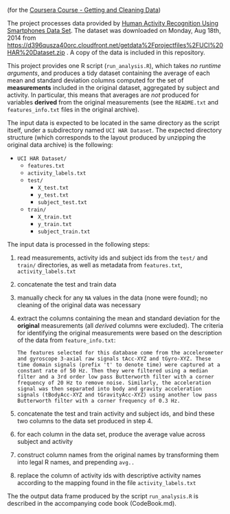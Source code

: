 (for the [Coursera Course - Getting and Cleaning Data](https://class.coursera.org/getdata-006/human\_grading/view/courses/972584/assessments/3/submissions))

The project processes data provided by [Human Activity Recognition Using Smartphones Data Set](http://archive.ics.uci.edu/ml/datasets/Human+Activity+Recognition+Using+Smartphones). The dataset was downloaded on Monday, Aug 18th, 2014 from https://d396qusza40orc.cloudfront.net/getdata%2Fprojectfiles%2FUCI%20HAR%20Dataset.zip .  A copy of the data is included in this repository. 

This project provides one R script (`run_analysis.R`), which takes *no runtime arguments*, and produces a tidy dataset containing the average of each mean and standard deviation columns computed for the set of **measurements** included in the original dataset, aggregated by subject and activity. In particular, this means that averages are *not* produced for variables **derived** from the original measurements (see the `README.txt` and `features_info.txt` files in the original archive).

The input data is expected to be located in the same directory as the script itself, under a subdirectory named `UCI HAR Dataset`. The expected directory structure (which corresponds to the layout produced by unzipping the original data archive) is the following:

*  `UCI HAR Dataset/`
   *  `features.txt`
   *  `activity_labels.txt`
   *  `test/`
      *  `X_test.txt`
      *  `y_test.txt`
      *  `subject_test.txt`
   *  `train/`
      *  `X_train.txt`
      *  `y_train.txt`
      *  `subject_train.txt`


The input data is processed in the following steps:

1.  read measurements, activity ids and subject ids from the `test/` and `train/` directories, as well as metadata from `features.txt`, `activity_labels.txt`
2.  concatenate the test and train data
3.  manually check for any `NA` values in the data (none were found);  no cleaning of the original data was necessary
4.  extract the columns containing the mean and standard deviation for the **original** measurements (all *derived* columns were excluded).  The criteria for identifying the original measurements were based on the description of the data from `feature_info.txt`:

        The features selected for this database come from the accelerometer and gyroscope 3-axial raw signals tAcc-XYZ and tGyro-XYZ. These time domain signals (prefix 't' to denote time) were captured at a constant rate of 50 Hz. Then they were filtered using a median filter and a 3rd order low pass Butterworth filter with a corner frequency of 20 Hz to remove noise. Similarly, the acceleration signal was then separated into body and gravity acceleration signals (tBodyAcc-XYZ and tGravityAcc-XYZ) using another low pass Butterworth filter with a corner frequency of 0.3 Hz.

5.  concatenate the test and train activity and subject ids, and bind these two columns to the data set produced in step 4.
6.  for each column in the data set, produce the average value across subject and activity
7.  construct column names from the original names by transforming them into legal R names, and prepending `avg..`
8.  replace the column of activity ids with descriptive activity names according to the mapping found in the file `activity_labels.txt`



The the output data frame produced by the script `run_analysis.R` is described in the accompanying code book (CodeBook.md).

